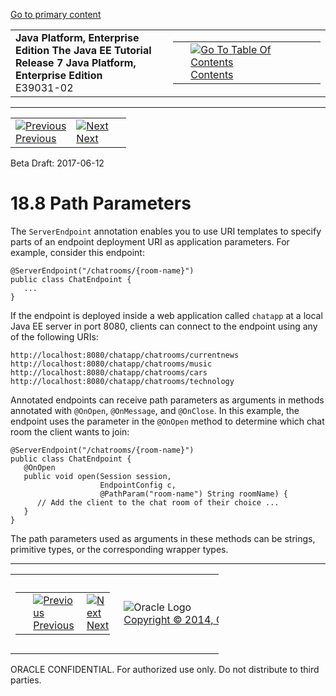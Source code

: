 [Go to primary content](#BEGIN)

<table>
<colgroup>
<col width="50%" />
<col width="50%" />
</colgroup>
<tbody>
<tr class="odd">
<td><strong>Java Platform, Enterprise Edition The Java EE Tutorial</strong><br />
<strong>Release 7 Java Platform, Enterprise Edition</strong><br />
E39031-02</td>
<td><table>
<tbody>
<tr class="odd">
<td> </td>
<td><a href="toc.htm"><img src="../../dcommon/gifs/toc.gif" alt="Go To Table Of Contents" /><br />
<span class="icon">Contents</span></a></td>
</tr>
</tbody>
</table></td>
</tr>
</tbody>
</table>

-----

<table>
<tbody>
<tr class="odd">
<td><a href="websocket007.htm"><img src="../../dcommon/gifs/leftnav.gif" alt="Previous" /><br />
<span class="icon">Previous</span></a> </td>
<td><a href="websocket009.htm"><img src="../../dcommon/gifs/rightnav.gif" alt="Next" /><br />
<span class="icon">Next</span></a></td>
<td> </td>
</tr>
</tbody>
</table>

Beta Draft: 2017-06-12

# 18.8 Path Parameters

The `ServerEndpoint` annotation enables you to use URI templates to
specify parts of an endpoint deployment URI as application parameters.
For example, consider this endpoint:

``` oac_no_warn
@ServerEndpoint("/chatrooms/{room-name}")
public class ChatEndpoint {
   ...
}
```

If the endpoint is deployed inside a web application called `chatapp` at
a local Java EE server in port 8080, clients can connect to the endpoint
using any of the following URIs:

``` oac_no_warn
http://localhost:8080/chatapp/chatrooms/currentnews
http://localhost:8080/chatapp/chatrooms/music
http://localhost:8080/chatapp/chatrooms/cars
http://localhost:8080/chatapp/chatrooms/technology
```

Annotated endpoints can receive path parameters as arguments in methods
annotated with `@OnOpen`, `@OnMessage`, and `@OnClose`. In this example,
the endpoint uses the parameter in the `@OnOpen` method to determine
which chat room the client wants to join:

``` oac_no_warn
@ServerEndpoint("/chatrooms/{room-name}")
public class ChatEndpoint {
   @OnOpen
   public void open(Session session, 
                    EndpointConfig c, 
                    @PathParam("room-name") String roomName) {
      // Add the client to the chat room of their choice ...
   }
}
```

The path parameters used as arguments in these methods can be strings,
primitive types, or the corresponding wrapper types.

-----

<table style="width:66%;">
<colgroup>
<col width="33%" />
<col width="0%" />
<col width="33%" />
</colgroup>
<tbody>
<tr class="odd">
<td><table style="width:96%;">
<colgroup>
<col width="0%" />
<col width="48%" />
<col width="48%" />
</colgroup>
<tbody>
<tr class="odd">
<td> </td>
<td><a href="websocket007.htm"><img src="../../dcommon/gifs/leftnav.gif" alt="Previous" /><br />
<span class="icon">Previous</span></a> </td>
<td><a href="websocket009.htm"><img src="../../dcommon/gifs/rightnav.gif" alt="Next" /><br />
<span class="icon">Next</span></a></td>
</tr>
</tbody>
</table></td>
<td><img src="../../dcommon/gifs/oracle.gif" alt="Oracle Logo" class="copyrightlogo" /> <a href="../../dcommon/html/cpyr.htm"><br />
<span class="copyrightlogo">Copyright © 2014, Oracle and/or its affiliates. All rights reserved.</span></a></td>
<td><table>
<tbody>
<tr class="odd">
<td> </td>
<td><a href="toc.htm"><img src="../../dcommon/gifs/toc.gif" alt="Go To Table Of Contents" /><br />
<span class="icon">Contents</span></a></td>
</tr>
</tbody>
</table></td>
</tr>
</tbody>
</table>

ORACLE CONFIDENTIAL. For authorized use only. Do not distribute to third parties.
